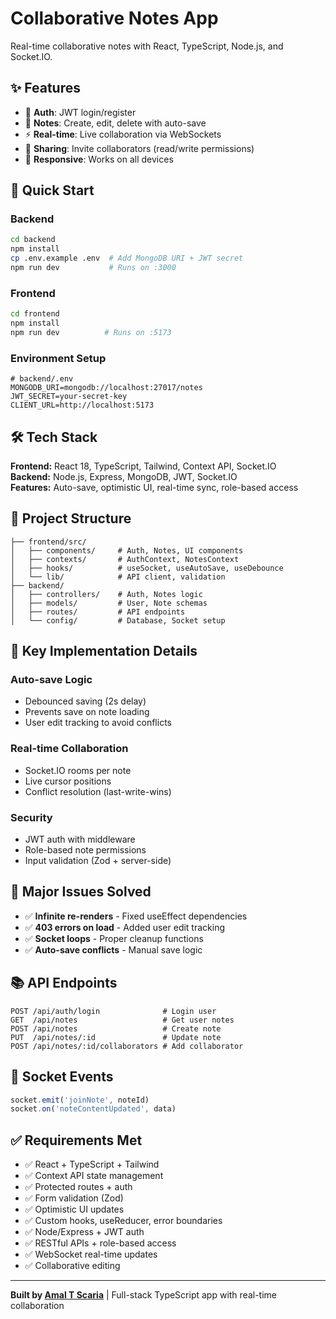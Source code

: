 # Collaborative Notes App

Real-time collaborative notes with React, TypeScript, Node.js, and Socket.IO.

## ✨ Features
- 🔐 **Auth**: JWT login/register
- 📝 **Notes**: Create, edit, delete with auto-save
- ⚡ **Real-time**: Live collaboration via WebSockets
- 👥 **Sharing**: Invite collaborators (read/write permissions)
- 📱 **Responsive**: Works on all devices

## 🚀 Quick Start

### Backend
```bash
cd backend
npm install
cp .env.example .env  # Add MongoDB URI + JWT secret
npm run dev           # Runs on :3000
```

### Frontend  
```bash
cd frontend
npm install
npm run dev          # Runs on :5173
```

### Environment Setup
```env
# backend/.env
MONGODB_URI=mongodb://localhost:27017/notes
JWT_SECRET=your-secret-key
CLIENT_URL=http://localhost:5173
```

## 🛠 Tech Stack

**Frontend:** React 18, TypeScript, Tailwind, Context API, Socket.IO  
**Backend:** Node.js, Express, MongoDB, JWT, Socket.IO  
**Features:** Auto-save, optimistic UI, real-time sync, role-based access

## 📁 Project Structure
```
├── frontend/src/
│   ├── components/     # Auth, Notes, UI components
│   ├── contexts/       # AuthContext, NotesContext  
│   ├── hooks/          # useSocket, useAutoSave, useDebounce
│   └── lib/            # API client, validation
├── backend/
│   ├── controllers/    # Auth, Notes logic
│   ├── models/         # User, Note schemas
│   ├── routes/         # API endpoints
│   └── config/         # Database, Socket setup
```

## 🔧 Key Implementation Details

### Auto-save Logic
- Debounced saving (2s delay)
- Prevents save on note loading
- User edit tracking to avoid conflicts

### Real-time Collaboration  
- Socket.IO rooms per note
- Live cursor positions
- Conflict resolution (last-write-wins)

### Security
- JWT auth with middleware
- Role-based note permissions
- Input validation (Zod + server-side)

## 🐛 Major Issues Solved
- ✅ **Infinite re-renders** - Fixed useEffect dependencies
- ✅ **403 errors on load** - Added user edit tracking  
- ✅ **Socket loops** - Proper cleanup functions
- ✅ **Auto-save conflicts** - Manual save logic

## 📚 API Endpoints
```
POST /api/auth/login              # Login user
GET  /api/notes                   # Get user notes  
POST /api/notes                   # Create note
PUT  /api/notes/:id               # Update note
POST /api/notes/:id/collaborators # Add collaborator
```

## 🔌 Socket Events
```javascript
socket.emit('joinNote', noteId)
socket.on('noteContentUpdated', data)
```

## ✅ Requirements Met
- ✅ React + TypeScript + Tailwind
- ✅ Context API state management  
- ✅ Protected routes + auth
- ✅ Form validation (Zod)
- ✅ Optimistic UI updates
- ✅ Custom hooks, useReducer, error boundaries
- ✅ Node/Express + JWT auth
- ✅ RESTful APIs + role-based access
- ✅ WebSocket real-time updates
- ✅ Collaborative editing

---

**Built by [Amal T Scaria](https://github.com/amaltscaria)** | Full-stack TypeScript app with real-time collaboration